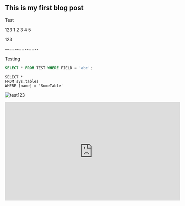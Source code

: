 ## This is my first blog post

Test

123
1
2
3
4
5

123

--==--==--==--

Testing

```SQL
SELECT * FROM TEST WHERE FIELD = 'abc';
```

```tsql
SELECT *
FROM sys.tables
WHERE [name] = 'SomeTable'
```

![test123](https://ih1.redbubble.net/image.1679908391.2109/st,small,507x507-pad,600x600,f8f8f8.jpg)

<p align="center">
<iframe width="560" height="315" src="https://www.youtube.com/embed/MVMKpcbCn4M" title="YouTube video player" frameborder="0" allow="accelerometer; autoplay; clipboard-write; encrypted-media; gyroscope; picture-in-picture" allowfullscreen></iframe>
</p>
